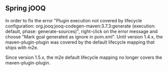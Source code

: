 ## Spring jOOQ

In order to fix the error "Plugin execution not covered by lifecycle configuration: org.jooq:jooq-codegen-maven:3.7.3:generate (execution: default, phase: generate-sources)", right-click on the error message and choose "Mark goal generated as ignore in pom.xml". Until version 1.4.x, the maven-plugin-plugin was covered by the default lifecycle mapping that ships with m2e.

Since version 1.5.x, the m2e default lifecycle mapping no longer covers the maven-plugin-plugin.
